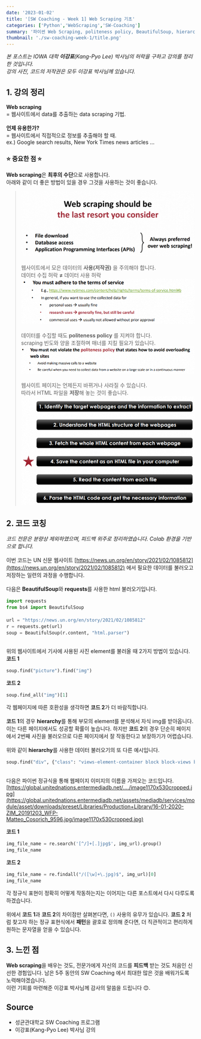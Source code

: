 ```yaml
---
date: '2023-01-02'
title: '[SW Coaching - Week 1] Web Scraping 기초'
categories: ['Python','WebScraping','SW-Coaching']
summary: '파이썬 Web Scraping, politeness policy, BeautifulSoup, hierarchy, regular expression'
thumbnail: './sw-coaching-week-1/title.png'
---
```


*본 포스트는 IOWA 대학 **이강표**(Kang-Pyo Lee) 박사님의 허락을 구하고 강의를 정리한 것입니다.*  
*강의 사진, 코드의 저작권은 모두 이강표 박사님께 있습니다.*


## 1. 강의 정리
**Web scraping**  
=  웹사이트에서 data를 추출하는 data scraping 기법.  
\
**언제 유용한가?**  
= 웹사이트에서 직접적으로 정보를 추출해야 할 때.  
ex.) Google search results, New York Times news articles ...

### ⭐ 중요한 점 ⭐
**Web scraping**은 **최후의 수단**으로 사용합니다.  
아래와 같이 더 좋은 방법이 있을 경우 그것을 사용하는 것이 좋습니다.  
> ![1](./sw-coaching-week-1/1.png)  
\
웹사이트에서 모은 데이터의 **사용(저작권)** 을 주의해야 합니다.  
데이터 수집 허락 **≠** 데이터 사용 허락  
> ![2](./sw-coaching-week-1/2.png)  
\
데이터를 수집할 때도 **politeness policy** 를 지켜야 합니다.  
scraping 빈도와 양을 조절하며 매너를 지킬 필요가 있습니다.
> ![3](./sw-coaching-week-1/3.png)  
\
웹사이트 페이지는 언제든지 바뀌거나 사라질 수 있습니다.  
따라서 HTML 파일을 **저장**해 놓는 것이 좋습니다.  
> ![4](./sw-coaching-week-1/4.png) 


## 2. 코드 코칭
*코드 전문은 분량상 제외하였으며, 피드백 위주로 정리하였습니다. Colab 환경을 기반으로 합니다.*  
\
이번 코드는 UN 신문 웹사이트 [https://news.un.org/en/story/2021/02/1085812](https://news.un.org/en/story/2021/02/1085812) 에서 필요한 데이터를 불러오고 저장하는 일련의 과정을 수행합니다.  
\
다음은 **BeautifulSoup**와 **requests**를 사용한 html 불러오기입니다.   
```py
import requests
from bs4 import BeautifulSoup

url = "https://news.un.org/en/story/2021/02/1085812"
r = requests.get(url)
soup = BeautifulSoup(r.content, "html.parser")
```
\
위의 웹사이트에서 기사에 사용된 사진 element를 불러올 때 2가지 방법이 있습니다.  
**코드 1**
```py
soup.find("picture").find("img")
```
**코드 2**
```py
soup.find_all("img")[1]
```
각 웹페이지에 따른 호환성을 생각하면 **코드 2**가 더 바람직합니다.  
\
**코드 1**의 경우 **hierarchy**를 통해 부모의 element를 분석해서 자식 img를 받아옵니다. 이는 다른 페이지에서도 성공할 확률이 높습니다. 하지만 **코드 2**의 경우 단순히 페이지에서 2번째 사진을 불러오므로 다른 페이지에서 잘 작동한다고 보장하기가 어렵습니다.  
\
위와 같이 **hierarchy**를 사용한 데이터 불러오기의 또 다른 예시입니다.
```py
soup.find("div", {"class": "views-element-container block block-views block-views-block-content-related-block-related-stories"}).find_all("h3")
```
\
다음은 파이썬 정규식을 통해 웹페이지 이미지의 이름을 가져오는 코드입니다.  
[https://global.unitednations.entermediadb.net/..../image1170x530cropped.jpg](https://global.unitednations.entermediadb.net/assets/mediadb/services/module/asset/downloads/preset/Libraries/Production+Library/16-01-2020-ZIM_20191203_WFP-Matteo_Cosorich_9596.jpg/image1170x530cropped.jpg)  

**코드 1**
```py
img_file_name = re.search('[^/]+[.]jpg$', img_url).group()
img_file_name
```
**코드 2**
```py
img_file_name = re.findall("/([\w]+\.jpg)$", img_url)[0]
img_file_name
```
각 정규식 표현이 정확히 어떻게 작동하는지는 이어지는 다른 포스트에서 다시 다루도록 하겠습니다.  
\
위에서 **코드 1**과 **코드 2**의 차이점만 살펴본다면, `()` 사용의 유무가 있습니다. **코드 2** 처럼 찾고자 하는 정규 표현식에서 **패턴**을 괄호로 정의해 준다면, 더 직관적이고 편리하게 원하는 문자열을 얻을 수 있습니다. 

## 3. 느낀 점
**Web scraping**을 배우는 것도, 전문가에게 자신의 코드를 **피드백** 받는 것도 처음인 신선한 경험입니다. 남은 5주 동안의 SW Coaching 에서 최대한 많은 것을 배워가도록 노력해야겠습니다.  
이런 기회를 마련해준 이강표 박사님께 감사의 말씀을 드립니다 😊.


## Source
- 성균관대학교 SW Coaching 프로그램  
- 이강표(Kang-Pyo Lee) 박사님 강의  

<!--
1주 Web Scraping 기초
2주 Web Scraping 심화
3주 Pandas Dataframe 다루기
4주 텍스트 데이터 처리
5주 문서 클러스터링 및 토픽 모델링
6주 개인 프로젝트 발표
-->